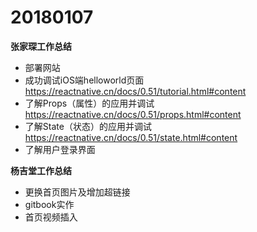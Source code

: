 # 20180107

**张家琛工作总结**
- 部署网站
- 成功调试iOS端helloworld页面 https://reactnative.cn/docs/0.51/tutorial.html#content
- 了解Props（属性）的应用并调试 https://reactnative.cn/docs/0.51/props.html#content
- 了解State（状态）的应用并调试 https://reactnative.cn/docs/0.51/state.html#content
- 了解用户登录界面

**杨吉堂工作总结**
- 更换首页图片及增加超链接
- gitbook实作
- 首页视频插入

